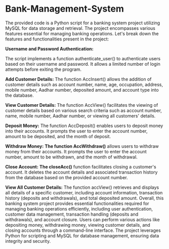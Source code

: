 # Bank-Management-System

The provided code is a Python script for a banking system project utilizing MySQL for data storage and retrieval. The project encompasses various features essential for managing banking operations. Let's break down the features and functionalities present in the project:

**Username and Password Authentication:**

The script implements a function authenticate_user() to authenticate users based on their username and password. It allows a limited number of login attempts before exiting the program.

**Add Customer Details:**
The function AccInsert() allows the addition of customer details such as account number, name, age, occupation, address, mobile number, Aadhar number, deposited amount, and account type into the database.

**View Customer Details:**
The function AccView() facilitates the viewing of customer details based on various search criteria such as account number, name, mobile number, Aadhar number, or viewing all customers' details.

**Deposit Money:**
The function AccDeposit() enables users to deposit money into their accounts. It prompts the user to enter the account number, amount to be deposited, and the month of deposit.

**Withdraw Money:**
**The function AccWithdraw()** allows users to withdraw money from their accounts. It prompts the user to enter the account number, amount to be withdrawn, and the month of withdrawal.

**Close Account:**
__The closeAcc()__ function facilitates closing a customer's account. It deletes the account details and associated transaction history from the database based on the provided account number.

**View All Customer Details:**
The function accView() retrieves and displays all details of a specific customer, including account information, transaction history (deposits and withdrawals), and total deposited amount.
Overall, this banking system project provides essential functionalities required for managing banking operations efficiently, including user authentication, customer data management, transaction handling (deposits and withdrawals), and account closure. Users can perform various actions like depositing money, withdrawing money, viewing customer details, and closing accounts through a command-line interface. The project leverages Python for scripting and MySQL for database management, ensuring data integrity and security.
